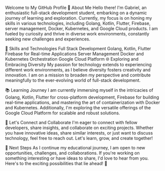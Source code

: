 Welcome to My GitHub Profile 👋
About Me
Hello there! I'm Gabriel, an enthusiastic full-stack development student, embarking on a dynamic journey of learning and exploration. Currently, my focus is on honing my skills in various technologies, including Golang, Kotlin, Flutter, Firebase, server management, Docker, Kubernetes, and Google Cloud products. I am fueled by curiosity and thrive in diverse work environments, constantly seeking new challenges and experiences.

🚀 Skills and Technologies
Full Stack Development
Golang, Kotlin, Flutter
Firebase for Real-time Applications
Server Management
Docker and Kubernetes Orchestration
Google Cloud Platform
🌐 Exploring and Embracing Diversity
My passion for technology extends to experiencing different work environments, as I believe diversity fosters creativity and innovation. I am on a mission to broaden my perspective and contribute meaningfully to the ever-evolving world of full-stack development.

📚 Learning Journey
I am currently immersing myself in the intricacies of Golang, Kotlin, Flutter for cross-platform development, Firebase for building real-time applications, and mastering the art of containerization with Docker and Kubernetes. Additionally, I'm exploring the versatile offerings of the Google Cloud Platform for scalable and robust solutions.

🤝 Let's Connect and Collaborate
I'm eager to connect with fellow developers, share insights, and collaborate on exciting projects. Whether you have innovative ideas, share similar interests, or just want to discuss technology, feel free to reach out. Let's learn, grow, and create together!

🌱 Next Steps
As I continue my educational journey, I am open to new opportunities, challenges, and collaborations. If you're working on something interesting or have ideas to share, I'd love to hear from you. Here's to the exciting possibilities that lie ahead! 🚀

